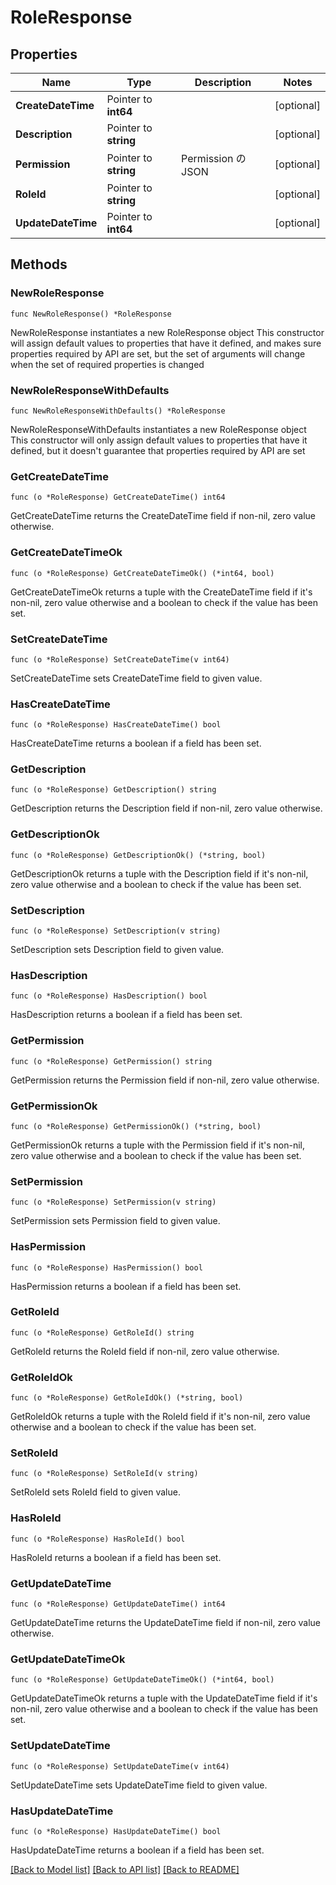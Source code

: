 # RoleResponse

## Properties

Name | Type | Description | Notes
------------ | ------------- | ------------- | -------------
**CreateDateTime** | Pointer to **int64** |  | [optional] 
**Description** | Pointer to **string** |  | [optional] 
**Permission** | Pointer to **string** | Permission の JSON | [optional] 
**RoleId** | Pointer to **string** |  | [optional] 
**UpdateDateTime** | Pointer to **int64** |  | [optional] 

## Methods

### NewRoleResponse

`func NewRoleResponse() *RoleResponse`

NewRoleResponse instantiates a new RoleResponse object
This constructor will assign default values to properties that have it defined,
and makes sure properties required by API are set, but the set of arguments
will change when the set of required properties is changed

### NewRoleResponseWithDefaults

`func NewRoleResponseWithDefaults() *RoleResponse`

NewRoleResponseWithDefaults instantiates a new RoleResponse object
This constructor will only assign default values to properties that have it defined,
but it doesn't guarantee that properties required by API are set

### GetCreateDateTime

`func (o *RoleResponse) GetCreateDateTime() int64`

GetCreateDateTime returns the CreateDateTime field if non-nil, zero value otherwise.

### GetCreateDateTimeOk

`func (o *RoleResponse) GetCreateDateTimeOk() (*int64, bool)`

GetCreateDateTimeOk returns a tuple with the CreateDateTime field if it's non-nil, zero value otherwise
and a boolean to check if the value has been set.

### SetCreateDateTime

`func (o *RoleResponse) SetCreateDateTime(v int64)`

SetCreateDateTime sets CreateDateTime field to given value.

### HasCreateDateTime

`func (o *RoleResponse) HasCreateDateTime() bool`

HasCreateDateTime returns a boolean if a field has been set.

### GetDescription

`func (o *RoleResponse) GetDescription() string`

GetDescription returns the Description field if non-nil, zero value otherwise.

### GetDescriptionOk

`func (o *RoleResponse) GetDescriptionOk() (*string, bool)`

GetDescriptionOk returns a tuple with the Description field if it's non-nil, zero value otherwise
and a boolean to check if the value has been set.

### SetDescription

`func (o *RoleResponse) SetDescription(v string)`

SetDescription sets Description field to given value.

### HasDescription

`func (o *RoleResponse) HasDescription() bool`

HasDescription returns a boolean if a field has been set.

### GetPermission

`func (o *RoleResponse) GetPermission() string`

GetPermission returns the Permission field if non-nil, zero value otherwise.

### GetPermissionOk

`func (o *RoleResponse) GetPermissionOk() (*string, bool)`

GetPermissionOk returns a tuple with the Permission field if it's non-nil, zero value otherwise
and a boolean to check if the value has been set.

### SetPermission

`func (o *RoleResponse) SetPermission(v string)`

SetPermission sets Permission field to given value.

### HasPermission

`func (o *RoleResponse) HasPermission() bool`

HasPermission returns a boolean if a field has been set.

### GetRoleId

`func (o *RoleResponse) GetRoleId() string`

GetRoleId returns the RoleId field if non-nil, zero value otherwise.

### GetRoleIdOk

`func (o *RoleResponse) GetRoleIdOk() (*string, bool)`

GetRoleIdOk returns a tuple with the RoleId field if it's non-nil, zero value otherwise
and a boolean to check if the value has been set.

### SetRoleId

`func (o *RoleResponse) SetRoleId(v string)`

SetRoleId sets RoleId field to given value.

### HasRoleId

`func (o *RoleResponse) HasRoleId() bool`

HasRoleId returns a boolean if a field has been set.

### GetUpdateDateTime

`func (o *RoleResponse) GetUpdateDateTime() int64`

GetUpdateDateTime returns the UpdateDateTime field if non-nil, zero value otherwise.

### GetUpdateDateTimeOk

`func (o *RoleResponse) GetUpdateDateTimeOk() (*int64, bool)`

GetUpdateDateTimeOk returns a tuple with the UpdateDateTime field if it's non-nil, zero value otherwise
and a boolean to check if the value has been set.

### SetUpdateDateTime

`func (o *RoleResponse) SetUpdateDateTime(v int64)`

SetUpdateDateTime sets UpdateDateTime field to given value.

### HasUpdateDateTime

`func (o *RoleResponse) HasUpdateDateTime() bool`

HasUpdateDateTime returns a boolean if a field has been set.


[[Back to Model list]](../README.md#documentation-for-models) [[Back to API list]](../README.md#documentation-for-api-endpoints) [[Back to README]](../README.md)


